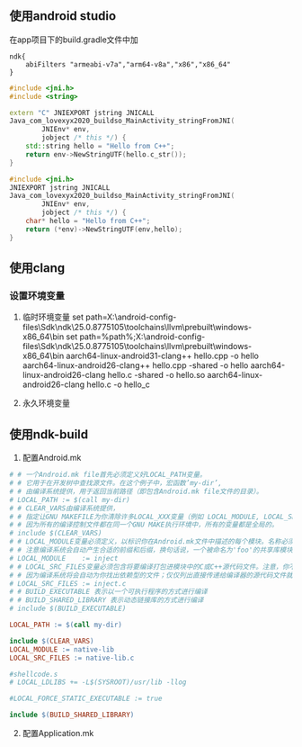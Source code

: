 ## 使用android studio
在app项目下的build.gradle文件中加
```
ndk{
    abiFilters "armeabi-v7a","arm64-v8a","x86","x86_64"
}
```

```cpp
#include <jni.h>
#include <string>

extern "C" JNIEXPORT jstring JNICALL
Java_com_lovexyx2020_buildso_MainActivity_stringFromJNI(
        JNIEnv* env,
        jobject /* this */) {
    std::string hello = "Hello from C++";
    return env->NewStringUTF(hello.c_str());
}
```

```c
#include <jni.h>
JNIEXPORT jstring JNICALL
Java_com_lovexyx2020_buildso_MainActivity_stringFromJNI(
        JNIEnv* env,
        jobject /* this */) {
    char* hello = "Hello from C++";
    return (*env)->NewStringUTF(env,hello);
}
```

## 使用clang
### 设置环境变量
1. 临时环境变量
set path=X:\android-config-files\Sdk\ndk\25.0.8775105\toolchains\llvm\prebuilt\windows-x86_64\bin
set path=%path%;X:\android-config-files\Sdk\ndk\25.0.8775105\toolchains\llvm\prebuilt\windows-x86_64\bin
aarch64-linux-android31-clang++ hello.cpp -o hello
aarch64-linux-android26-clang++ hello.cpp -shared -o hello
aarch64-linux-android26-clang hello.c -shared -o hello.so
aarch64-linux-android26-clang hello.c  -o hello_c

2. 永久环境变量

## 使用ndk-build

1. 配置Android.mk
```makefile
# # 一个Android.mk file首先必须定义好LOCAL_PATH变量。
# # 它用于在开发树中查找源文件。在这个例子中，宏函数’my-dir’, 
# # 由编译系统提供，用于返回当前路径（即包含Android.mk file文件的目录）。
# LOCAL_PATH := $(call my-dir)
# # CLEAR_VARS由编译系统提供，
# # 指定让GNU MAKEFILE为你清除许多LOCAL_XXX变量（例如 LOCAL_MODULE, LOCAL_SRC_FILES, LOCAL_STATIC_LIBRARIES, 等等...),除LOCAL_PATH 。这是必要的，
# # 因为所有的编译控制文件都在同一个GNU MAKE执行环境中，所有的变量都是全局的。
# include $(CLEAR_VARS)
# # LOCAL_MODULE变量必须定义，以标识你在Android.mk文件中描述的每个模块。名称必须是唯一的，而且不包含任何空格。
# # 注意编译系统会自动产生合适的前缀和后缀，换句话说，一个被命名为'foo'的共享库模块，将会生成'libfoo.so'文件。
# LOCAL_MODULE    := inject
# # LOCAL_SRC_FILES变量必须包含将要编译打包进模块中的C或C++源代码文件。注意，你不用在这里列出头文件和包含文件，
# # 因为编译系统将会自动为你找出依赖型的文件；仅仅列出直接传递给编译器的源代码文件就好。
# LOCAL_SRC_FILES := inject.c
# # BUILD_EXECUTABLE 表示以一个可执行程序的方式进行编译
# # BUILD_SHARED_LIBRARY 表示动态链接库的方式进行编译
# include $(BUILD_EXECUTABLE)

LOCAL_PATH := $(call my-dir)

include $(CLEAR_VARS)
LOCAL_MODULE := native-lib 
LOCAL_SRC_FILES := native-lib.c

#shellcode.s
# LOCAL_LDLIBS += -L$(SYSROOT)/usr/lib -llog

#LOCAL_FORCE_STATIC_EXECUTABLE := true

include $(BUILD_SHARED_LIBRARY)
```

2. 配置Application.mk
